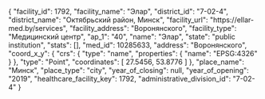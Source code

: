 {
    "facility_id": 1792,
    "facility_name": "Элар",
    "district_id": "7-02-4",
    "district_name": "Октябрьский район, Минск",
    "facility_url": "https:\/\/ellar-med.by\/services",
    "facility_address": "Воронянского",
    "facility_type": "Медицинский центр",
    "ap_1": "40",
    "name": "Элар",
    "state": "public institution",
    "stats": [],
    "med_id": 10285633,
    "address": "Воронянского",
    "coord_x_y": {
        "crs": {
            "type": "name",
            "properties": {
                "name": "EPSG:4326"
            }
        },
        "type": "Point",
        "coordinates": [
            27.5456,
            53.8776
        ]
    },
    "place_name": "Минск",
    "place_type": "city",
    "year_of_closing": null,
    "year_of_opening": "2019",
    "healthcare_facility_key": 1792,
    "administrative_division_id": "7-02-4"
}